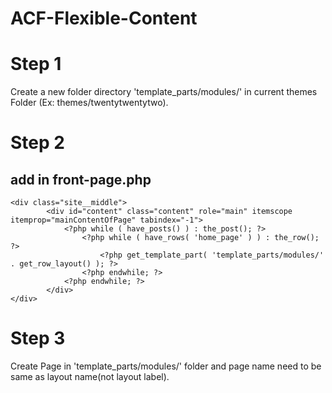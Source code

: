 # ACF-Flexible-Content

# Step 1 
Create a new folder directory 'template_parts/modules/' in current themes Folder (Ex: themes/twentytwentytwo).

# Step 2 

## add in front-page.php
```
<div class="site__middle">
        <div id="content" class="content" role="main" itemscope itemprop="mainContentOfPage" tabindex="-1">
            <?php while ( have_posts() ) : the_post(); ?>
                <?php while ( have_rows( 'home_page' ) ) : the_row(); ?>
                    <?php get_template_part( 'template_parts/modules/' . get_row_layout() ); ?>
                <?php endwhile; ?>
            <?php endwhile; ?>
        </div>
</div>
```
# Step 3

Create Page in 'template_parts/modules/' folder and page name need to be same as layout name(not layout label).
